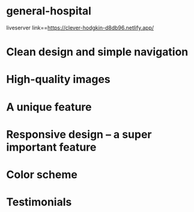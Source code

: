 # general-hospital



liveserver link==https://clever-hodgkin-d8db96.netlify.app/




# Clean design and simple navigation
# High-quality images
# A unique feature
# Responsive design – a super important feature
# Color scheme
# Testimonials